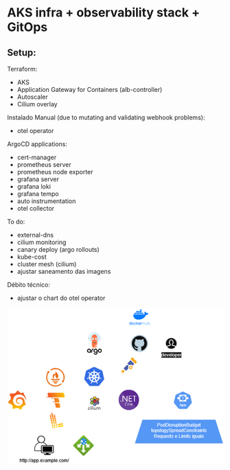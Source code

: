# AKS infra + observability stack + GitOps

## Setup:

Terraform:
- AKS 
- Application Gateway for Containers (alb-controller)
- Autoscaler
- Cilium overlay


Instalado Manual (due to mutating and validating webhook problems):
- otel operator

ArgoCD applications:
- cert-manager
- prometheus server
- prometheus node exporter
- grafana server
- grafana loki
- grafana tempo
- auto instrumentation
- otel collector


To do:
- external-dns
- cilium monitoring
- canary deploy (argo rollouts)
- kube-cost
- cluster mesh (cilium)
- ajustar saneamento das imagens

Débito técnico:
- ajustar o chart do otel operator




![Diagrama da solução:](https://raw.githubusercontent.com/igorbalmar/k8s-app-lab/refs/heads/main/lab-kubernetes.drawio.png)